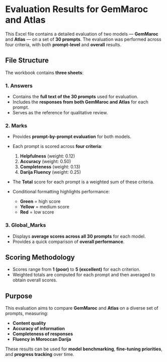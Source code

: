# Evaluation Results for GemMaroc and Atlas

This Excel file contains a detailed evaluation of two models — **GemMaroc** and **Atlas** — on a set of **30 prompts**.
The evaluation was performed across four criteria, with both **prompt-level** and **overall** results.

## File Structure

The workbook contains **three sheets**:

### 1. **Answers**

* Contains the **full text of the 30 prompts** used for evaluation.
* Includes the **responses from both GemMaroc and Atlas** for each prompt.
* Serves as the reference for qualitative review.

### 2. **Marks**

* Provides **prompt-by-prompt evaluation** for both models.
* Each prompt is scored across **four criteria**:

  1. **Helpfulness** (weight: 0.12)
  2. **Accuracy** (weight: 0.50)
  3. **Completeness** (weight: 0.13)
  4. **Darija Fluency** (weight: 0.25)
* The **Total** score for each prompt is a weighted sum of these criteria.
* Conditional formatting highlights performance:

  * **Green** = high score
  * **Yellow** = medium score
  * **Red** = low score

### 3. **Global\_Marks**

* Displays **average scores across all 30 prompts** for each model.
* Provides a quick comparison of **overall performance**.

## Scoring Methodology

* Scores range from **1 (poor)** to **5 (excellent)** for each criterion.
* Weighted totals are computed for each prompt and then averaged to obtain overall scores.

## Purpose

This evaluation aims to compare **GemMaroc** and **Atlas** on a diverse set of prompts, measuring:

* **Content quality**
* **Accuracy of information**
* **Completeness of responses**
* **Fluency in Moroccan Darija**

These results can be used for **model benchmarking**, **fine-tuning priorities**, and **progress tracking** over time.
